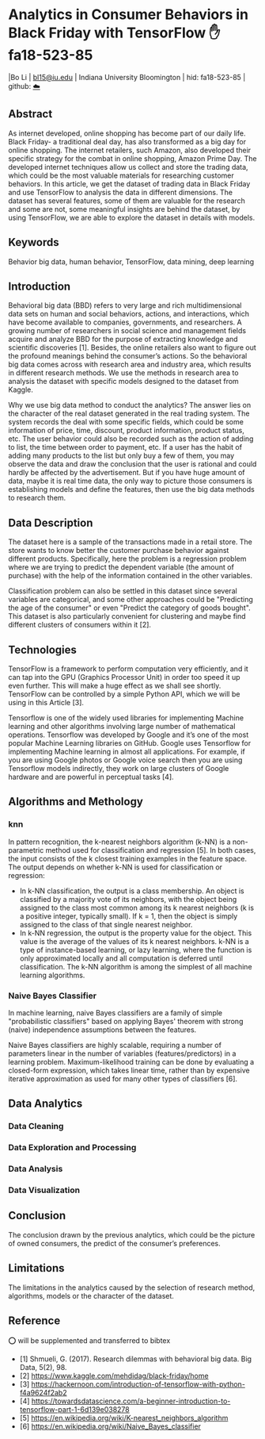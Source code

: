 # Analytics in Consumer Behaviors in Black Friday with TensorFlow :hand: fa18-523-85

|Bo Li
| bl15@iu.edu
| Indiana University Bloomington
| hid: fa18-523-85 
| github: [:cloud:](https://github.com/cloudmesh-community/fa18-523-85/blob/master/paper/paper.md)


## Abstract

As internet developed, online shopping has become part of our daily life. Black Friday- a traditional deal day, has also transformed as a big day for online shopping. The internet retailers, such Amazon, also developed their specific strategy for the combat in online shopping, Amazon Prime Day. The developed internet techniques allow us collect and store the trading data, which could be the most valuable materials for researching customer behaviors. In this article, we get the dataset of trading data in Black Friday and use TensorFlow to analysis the data in different dimensions. The dataset has several features, some of them are valuable for the research and some are not, some meaningful insights are behind the dataset, by using TensorFlow, we are able to explore the dataset in details with models.

## Keywords

Behavior big data, human behavior, TensorFlow, data mining, deep learning
 
## Introduction

Behavioral big data (BBD) refers to very large and rich multidimensional data sets on human and social behaviors, actions, and interactions, which have become available to companies, governments, and researchers. A growing number of researchers in social science and management fields acquire and analyze BBD for the purpose of extracting knowledge and scientific discoveries [1]. Besides, the online retailers also want to figure out the profound meanings behind the consumer’s actions. So the behavioral big data comes across with research area and industry area, which results in different research methods. We use the methods in research area to analysis the dataset with specific models designed to the dataset from Kaggle.

Why we use big data method to conduct the analytics? The answer lies on the character of the real dataset generated in the real trading system. The system records the deal with some specific fields, which could be some information of price, time, discount, product information, product status, etc. The user behavior could also be recorded such as the action of adding to list, the time between order to payment, etc. If a user has the habit of adding many products to the list but only buy a few of them, you may observe the data and draw the conclusion that the user is rational and could hardly be affected by the advertisement. But if you have huge amount of data, maybe it is real time data, the only way to picture those consumers is establishing models and define the features, then use the big data methods to research them. 




## Data Description 

The dataset here is a sample of the transactions made in a retail store. The store wants to know better the customer purchase behavior against different products. Specifically, here the problem is a regression problem where we are trying to predict the dependent variable (the amount of purchase) with the help of the information contained in the other variables.

Classification problem can also be settled in this dataset since several variables are categorical, and some other approaches could be "Predicting the age of the consumer" or even "Predict the category of goods bought". This dataset is also particularly convenient for clustering and maybe find different clusters of consumers within it [2].

## Technologies

TensorFlow is a framework to perform computation very efficiently, and it can tap into the GPU (Graphics Processor Unit) in order too speed it up even further. This will make a huge effect as we shall see shortly. TensorFlow can be controlled by a simple Python API, which we will be using in this Article [3].

Tensorflow is one of the widely used libraries for implementing Machine learning and other algorithms involving large number of mathematical operations. Tensorflow was developed by Google and it’s one of the most popular Machine Learning libraries on GitHub. Google uses Tensorflow for implementing Machine learning in almost all applications. For example, if you are using Google photos or Google voice search then you are using Tensorflow models indirectly, they work on large clusters of Google hardware and are powerful in perceptual tasks [4].

## Algorithms and Methology


### knn

In pattern recognition, the k-nearest neighbors algorithm (k-NN) is a non-parametric method used for classification and regression [5]. In both cases, the input consists of the k closest training examples in the feature space. The output depends on whether k-NN is used for classification or regression:
*	In k-NN classification, the output is a class membership. An object is classified by a majority vote of its neighbors, with the object being assigned to the class most common among its k nearest neighbors (k is a positive integer, typically small). If k = 1, then the object is simply assigned to the class of that single nearest neighbor.
* In k-NN regression, the output is the property value for the object. This value is the average of the values of its k nearest neighbors.
k-NN is a type of instance-based learning, or lazy learning, where the function is only approximated locally and all computation is deferred until classification. The k-NN algorithm is among the simplest of all machine learning algorithms.

### Naive Bayes Classifier

In machine learning, naive Bayes classifiers are a family of simple "probabilistic classifiers" based on applying Bayes' theorem with strong (naive) independence assumptions between the features.

Naive Bayes classifiers are highly scalable, requiring a number of parameters linear in the number of variables (features/predictors) in a learning problem. Maximum-likelihood training can be done by evaluating a closed-form expression, which takes linear time, rather than by expensive iterative approximation as used for many other types of classifiers [6].

## Data Analytics

### Data Cleaning

### Data Exploration and Processing

### Data Analysis

### Data Visualization 


## Conclusion

The conclusion drawn by the previous analytics, which could be the picture of owned consumers, the predict of the consumer’s preferences.

## Limitations

The limitations in the analytics caused by the selection of research method, algorithms, models or the character of the dataset.



## Reference

:o: will be supplemented and transferred to bibtex

* [1] Shmueli, G. (2017). Research dilemmas with behavioral big data. Big Data, 5(2), 98.
* [2] https://www.kaggle.com/mehdidag/black-friday/home
* [3] https://hackernoon.com/introduction-of-tensorflow-with-python-f4a9624f2ab2
* [4] https://towardsdatascience.com/a-beginner-introduction-to-tensorflow-part-1-6d139e038278
* [5] https://en.wikipedia.org/wiki/K-nearest_neighbors_algorithm
* [6] https://en.wikipedia.org/wiki/Naive_Bayes_classifier
